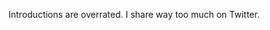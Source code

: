 Introductions are overrated. I share way too much on Twitter. 


<!---
edakturk14/edakturk14 is a ✨ special ✨ repository because its `README.md` (this file) appears on your GitHub profile.
You can click the Preview link to take a look at your changes.
--->
